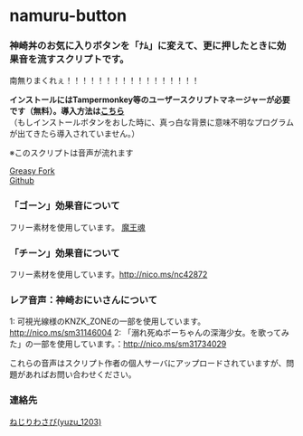# namuru-button
### 神崎丼のお気に入りボタンを「ﾅﾑ」に変えて、更に押したときに効果音を流すスクリプトです。

南無りまくれぇ！！！！！！！！！！！！！！！！！  

__インストールにはTampermonkey等のユーザースクリプトマネージャーが必要です（無料）。導入方法は[こちら](https://greasyfork.org/ja/help/installing-user-scripts)__    
（もしインストールボタンをおした時に、真っ白な背景に意味不明なプログラムが出てきたら導入されていません。）

※このスクリプトは音声が流れます

[Greasy Fork](https://greasyfork.org/ja/scripts/32694-namuru-button)   
[Github](https://github.com/yuzulabo/namuru-button)

### 「ゴーン」効果音について
フリー素材を使用しています。 [魔王魂](http://maoudamashii.jokersounds.com/)

### 「チーン」効果音について
フリー素材を使用しています。http://nico.ms/nc42872

### レア音声：神崎おにいさんについて
1: 可視光線様のKNZK_ZONEの一部を使用しています。http://nico.ms/sm31146004
2: 「溺れ死ぬボーちゃんの深海少女。を歌ってみた」の一部を使用しています。：http://nico.ms/sm31734029


これらの音声はスクリプト作者の個人サーバにアップロードされていますが、問題があればお問い合わせください。

### 連絡先
[ねじりわさび(yuzu_1203)](https://knzkoniisan.m.to/@y)
